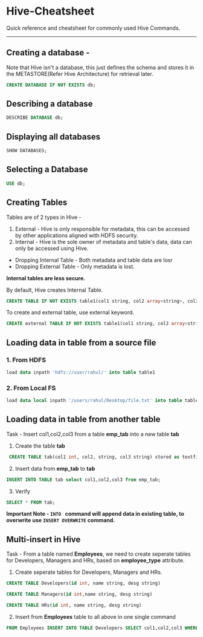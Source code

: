 # Hive-Cheatsheet
Quick reference and cheatsheet for commonly used Hive Commands.

***
## Creating a database - 
Note that Hive isn't a database, this just defines the schema and stores it in the METASTORE(Refer Hive Architecture) for retrieval later.
```sql
CREATE DATABASE IF NOT EXISTS db;
```
## Describing a database
```SQL
DESCRIBE DATABASE db;
```

## Displaying all databases
```SQL
SHOW DATABASES;
```

## Selecting a Database
```SQL
USE db;
```

## Creating Tables 
Tables are of 2 types in Hive - 
1. External - Hive is only responsible for metadata, this can be accessed by other applications aligned with HDFS security.
2. Internal - Hive is the sole owner of metadata and table's data, data can only be accessed using Hive.

* Dropping Internal Table - Both metadata and table data are losr
* Dropping External Table - Only metadata is lost.

**Internal tables are less secure.**

By default, Hive creates Internal Table.
```sql
CREATE TABLE IF NOT EXISTS table1(col1 string, col2 array<string>, col3 string, col4 int) row format delimited fields terminated by ',' collection items terminated by ':' lines terminated by '\n' stored as parquet location '/user/rahul/table1'
```

To create and external table, use external keyword.
```sql
CREATE external TABLE IF NOT EXISTS table1(col1 string, col2 array<string>, col3 string, col4 int) row format delimited fields terminated by ',' collection items terminated by ':' lines terminated by '\n' stored as parquet location '/user/rahul/table1'
```


## Loading data in table from a source file

### 1. From HDFS
```SQL
load data inpath 'hdfs://user/rahul/' into table table1
```

### 2. From Local FS
```SQL
load data local inpath '/users/rahul/Desktop/file.txt' into table table1
```

## Loading data in table from another table
Task - Insert col1,col2,col3 from a table **emp_tab** into a new table **tab**
1. Create the table **tab**
```SQL
 CREATE TABLE tab(col1 int, col2, string, col3 string) stored as textfile;
```
2. Insert data from **emp_tab** to **tab**
```SQL
INSERT INTO TABLE tab select col1,col2,col3 from emp_tab;
```
3. Verify
```SQL
SELECT * FROM tab;
```

**Important Note - ```INTO ``` command will append data in existing table, to overwrite use ```INSERT OVERWRITE``` command.**

## Multi-insert in Hive
Task - From a table named **Employees**, we need to create seperate tables for Developers, Managers and HRs, based on **employee_type** attribute.

1. Create seperate tables for Developers, Managers and HRs.
```SQL
CREATE TABLE Developers(id int, name string, desg string)

CREATE TABLE Managers(id int,name string, desg string)

CREATE TABLE HRs(id int, name string, desg string)
```

2. Insert from **Employees** table to all above in one single command
```SQL
FROM Employees INSERT INTO TABLE Developers SELECT col1,col2,col3 WHERE col3='Developer' INSERT INTO TABLE Managers SELECT col1,col2,col3 WHERE col3='Manager' INSERT INTO TABLE HRs SELECT col1,col2,col3 WHERE col3='HR' 
```
